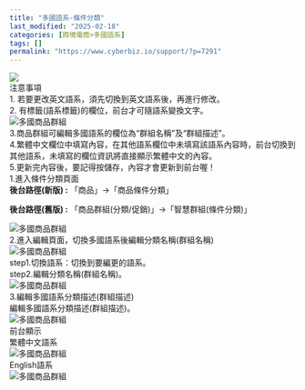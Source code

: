 ```yaml
---
title: "多國語系-條件分類"
last_modified: "2025-02-18"
categories: [跨境電商>多國語系]
tags: []
permalink: "https://www.cyberbiz.io/support/?p=7291"
---
```


![](https://www.cyberbiz.io/support/wp-content/uploads/2021/08/多國版本圖.png)  
注意事項  
1\. 若要更改英文語系，須先切換到英文語系後，再進行修改。  
2\. 有標籤(語系標籤)的欄位，前台才可隨語系變換文字。  
![多國商品群組](https://www.cyberbiz.co/support/wp-content/uploads/2020/05/多國-商品群組01.png)  
3.商品群組可編輯多國語系的欄位為“群組名稱”及“群組描述”。  
4.繁體中文欄位中填寫內容，在其他語系欄位中未填寫該語系內容時，前台切換到其他語系，未填寫的欄位資訊將直接顯示繁體中文的內容。  
5.更新完內容後，要記得按儲存，內容才會更新到前台喔！  
1.進入條件分類頁面  
**後台路徑(新版) :** 「商品」→「商品條件分類」  

**後台路徑(舊版) :** 「商品群組(分類/促銷)」→「智慧群組(條件分類)」  

![多國商品群組](https://www.cyberbiz.co/support/wp-content/uploads/2020/05/多國-智慧群組01.png)  
2.進入編輯頁面，切換多國語系後編輯分類名稱(群組名稱)  
![多國商品群組](https://www.cyberbiz.co/support/wp-content/uploads/2020/05/多國-智慧群組02.png)  
step1.切換語系：切換到要編更的語系。  
step2.編輯分類名稱(群組名稱)。  
![多國商品群組](https://www.cyberbiz.co/support/wp-content/uploads/2020/05/多國-智慧群組03.png)  
3.編輯多國語系分類描述(群組描述)  
編輯多國語系分類描述(群組描述)。  
![多國商品群組](https://www.cyberbiz.co/support/wp-content/uploads/2020/05/多國-智慧群組04.png)  
前台顯示  
繁體中文語系  
![多國商品群組](https://www.cyberbiz.co/support/wp-content/uploads/2020/05/多國-智慧群組05.png)  
English語系  
![多國商品群組](https://www.cyberbiz.co/support/wp-content/uploads/2020/05/多國-智慧群組06.png)  

